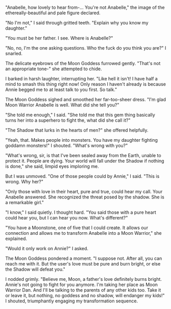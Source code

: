 "Anabelle, how lovely to hear from-... You're not Anabelle," the image of the ethereally-beautiful and pale figure declared.

"No I'm not," I said through gritted teeth. "Explain why you know my daughter."

"You must be her father. I see. Where is Anabelle?"

"No, no, I'm the one asking questions. Who the fuck do you think you are?" I snarled.

The delicate eyebrows of the Moon Goddess furrowed gently. "That's not an appropriate tone-" she attempted to chide.

I barked in harsh laughter, interrupting her. "Like hell it isn't! I have half a mind to smash this thing right now! Only reason I haven't already is because Annie begged me to at least talk to you first. So talk."

The Moon Goddess sighed and smoothed her far-too-sheer dress. "I'm glad Moon Warrior Anabelle is well. What did she tell you?"

"She told me enough," I said. "She told me that this gem thing basically turns her into a superhero to fight the, what did she call it?"

"The Shadow that lurks in the hearts of men?" she offered helpfully.

"Yeah, that. Makes people into monsters. You have my daughter fighting goddamn monsters!" I shouted. "What's wrong with you?"

"What's wrong, sir, is that I've been sealed away from the Earth, unable to protect it. People are dying. Your world will fall under the Shadow if nothing is done," she said, limpid eyes imploring me.

But I was unmoved. "One of those people could by Annie," I said. "This is wrong. Why her?"

"Only those with love in their heart, pure and true, could hear my call. Your Anabelle answered. She recognized the threat posed by the shadow. She is a remarkable girl."

"I know," I said quietly. I thought hard. "You said those with a pure heart could hear you, but I can hear you now. What's different?"

"You have a Moonstone, one of five that I could create. It allows our connection and allows me to transform Anabelle into a Moon Warrior," she explained.

"Would it only work on Annie?" I asked.

The Moon Goddess pondered a moment. "I suppose not. After all, you can reach me with it. But the user's love must be pure and burn bright, or else the Shadow will defeat you."

I nodded grimly. "Believe me, Moon, a father's love definitely burns bright. Annie's not going to fight for you anymore. I'm taking her place as Moon Warrior Dan. And I'll be talking to the parents of any other kids too. Take it or leave it, but nothing, no goddess and no shadow, will endanger my kids!" I shouted, triumphantly engaging my transformation sequence.